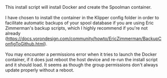This install script will install Docker and create the Spoolman container.<br><br>
I have chosen to install the container in the Klipper config folder in order to facilitate automatic backups of your spool database if you are using Eric Zimmerman's backup scripts, which I highly recommend if you're not already (https://docs.vorondesign.com/community/howto/EricZimmerman/BackupConfigToGithub.html).<br><br>
You may encounter a permissions error when it tries to launch the Docker container, if it does just reboot the host device and re-run the install script and it should load. It seems as though the group permissions don't always update properly without a reboot.<br><br>

